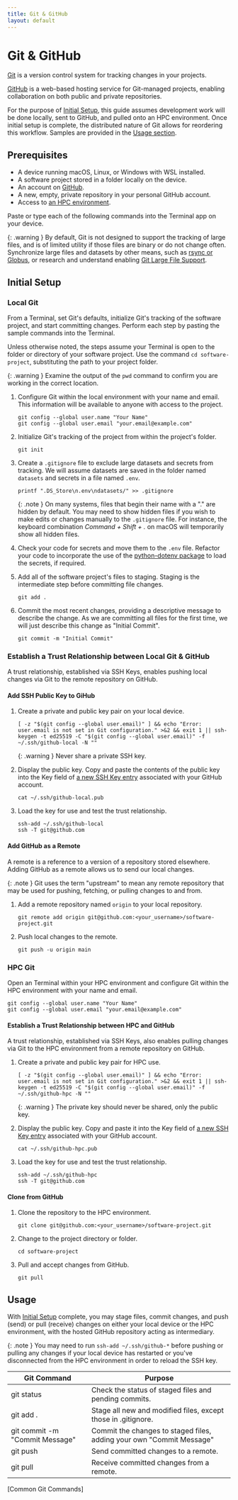 ```yaml
---
title: Git & GitHub
layout: default
---
```


# Git & GitHub

[Git](https://git-scm.com) is a version control system for tracking changes in your projects.

[GitHub](https://github.com) is a web-based hosting service for Git-managed projects, enabling collaboration on both public and private repositories.

For the purpose of [Initial Setup](#initial-setup), this guide assumes development work will be done locally, sent to GitHub, and pulled onto an HPC environment.  Once initial setup is complete, the distributed nature of Git allows for reordering this workflow.  Samples are provided in the [Usage section](#usage).

## Prerequisites

- A device running macOS, Linux, or Windows with WSL installed.
- A software project stored in a folder locally on the device.
- An account on [GitHub](https://github.com).
- A new, empty, private repository in your personal GitHub account.
- Access to [an HPC environment](/condarc.html).

Paste or type each of the following commands into the Terminal app on your device.  

{: .warning }
By default, Git is not designed to support the tracking of large files, and is of limited utility if those files are binary or do not change often.  Synchronize large files and datasets by other means, such as [rsync or Globus](https://researchcomputing.princeton.edu/education/external-online-resources/data-transfer), or research and understand enabling [Git Large File Support](https://git-lfs.com).

## Initial Setup

### Local Git

From a Terminal, set Git's defaults, initialize Git's tracking of the software project, and start committing changes.  Perform each step by pasting the sample commands into the Terminal.

Unless otherwise noted, the steps assume your Terminal is open to the folder or directory of your software project.  Use the command `cd software-project`, substituting the path to your project folder.

{: .warning }
Examine the output of the `pwd` command to confirm you are working in the correct location.

1. Configure Git within the local environment with your name and email.  This information will be available to anyone with access to the project.
    ```
    git config --global user.name "Your Name"
    git config --global user.email "your.email@example.com"
    ```
2. Initialize Git's tracking of the project from within the project's folder.
    ```
    git init
    ```
3. Create a `.gitignore` file to exclude large datasets and secrets from tracking.  We will assume datasets are saved in the folder named `datasets` and secrets in a file named `.env`.
    ```
    printf ".DS_Store\n.env\ndatasets/" >> .gitignore
    ```
    {: .note }
    On many systems, files that begin their name with a "." are hidden by default.  You may need to show hidden files if you wish to make edits or changes manually to the `.gitignore` file.  For instance, the keyboard combination _Command + Shift + ._ on macOS will temporarily show all hidden files.
    
4. Check your code for secrets and move them to the `.env` file.  Refactor your code to incorporate the use of the [python-dotenv package](https://pypi.org/project/python-dotenv) to load the secrets, if required.

5. Add all of the software project's files to staging.  Staging is the intermediate step before committing file changes.
   ```
   git add .
   ```

6. Commit the most recent changes, providing a descriptive message to describe the change.  As we are committing all files for the first time, we will just describe this change as "Initial Commit".
   ```
   git commit -m "Initial Commit"
   ```

### Establish a Trust Relationship between Local Git & GitHub

A trust relationship, established via SSH Keys, enables pushing local changes via Git to the remote repository on GitHub.

#### Add SSH Public Key to GiHub

1. Create a private and public key pair on your local device.
    ```
    [ -z "$(git config --global user.email)" ] && echo "Error: user.email is not set in Git configuration." >&2 && exit 1 || ssh-keygen -t ed25519 -C "$(git config --global user.email)" -f ~/.ssh/github-local -N ""
    ```
    {: .warning }
    Never share a private SSH key.

2. Display the public key. Copy and paste the contents of the public key into the Key field of [a new SSH Key entry](https://github.com/settings/ssh/new) associated with your GitHub account.
    ```
    cat ~/.ssh/github-local.pub
    ```

3. Load the key for use and test the trust relationship.
    ```
    ssh-add ~/.ssh/github-local
    ssh -T git@github.com
    ```

#### Add GitHub as a Remote

A remote is a reference to a version of a repository stored elsewhere.  Adding GitHub as a remote allows us to send our local changes.

{: .note }
Git uses the term "upstream" to mean any remote repository that may be used for pushing, fetching, or pulling changes to and from.

1. Add a remote repository named `origin` to your local repository.
    ```
    git remote add origin git@github.com:<your_username>/software-project.git
    ```

2. Push local changes to the remote.
    ```
    git push -u origin main
    ```

### HPC Git

Open an Terminal within your HPC environment and configure Git within the HPC environment with your name and email.
```
git config --global user.name "Your Name"
git config --global user.email "your.email@example.com"
```

#### Establish a Trust Relationship between HPC and GitHub

A trust relationship, established via SSH Keys, also enables pulling changes via Git to the HPC environment from a remote repository on GitHub.

1. Create a private and public key pair for HPC use.
    ```
    [ -z "$(git config --global user.email)" ] && echo "Error: user.email is not set in Git configuration." >&2 && exit 1 || ssh-keygen -t ed25519 -C "$(git config --global user.email)" -f ~/.ssh/github-hpc -N ""
    ```
    {: .warning }
    The private key should never be shared, only the public key.

2. Display the public key. Copy and paste it into the Key field of [a new SSH Key entry](https://github.com/settings/ssh/new) associated with your GitHub account.
    ```
    cat ~/.ssh/github-hpc.pub
    ```

3. Load the key for use and test the trust relationship.
    ```
    ssh-add ~/.ssh/github-hpc
    ssh -T git@github.com
    ```

#### Clone from GitHub

1. Clone the repository to the HPC environment.
    ```
    git clone git@github.com:<your_username>/software-project.git
    ```

2. Change to the project directory or folder.
   ```
   cd software-project
   ```

2. Pull and accept changes from GitHub.
   ```
   git pull
   ```

## Usage

With [Initial Setup](#initial-setup) complete, you may stage files, commit changes, and push (send) or pull (receive) changes on either your local device or the HPC environment, with the hosted GitHub repository acting as intermediary.

{: .note }
You may need to run `ssh-add ~/.ssh/github-*` before pushing or pulling any changes if your local device has restarted or you've disconnected from the HPC environment in order to reload the SSH key.

| Git Command                    | Purpose                                                              |
| ------------------------------ | -------------------------------------------------------------------- |
| git status                     | Check the status of staged files and pending commits.                |
| git add .                      | Stage all new and modified files, except those in .gitignore.        |
| git commit -m "Commit Message" | Commit the changes to staged files, adding your own "Commit Message" |
| git push                       | Send committed changes to a remote.                                  |
| git pull                       | Receive committed changes from a remote.                             |
[Common Git Commands]